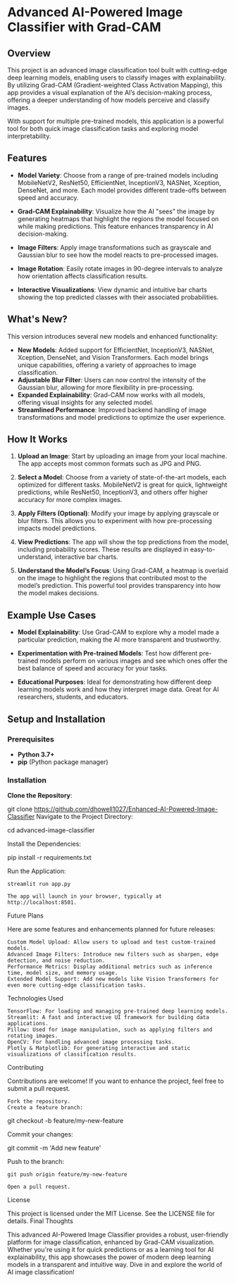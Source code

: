 # Advanced AI-Powered Image Classifier with Grad-CAM

## Overview

This project is an advanced image classification tool built with cutting-edge deep learning models, enabling users to classify images with explainability. By utilizing Grad-CAM (Gradient-weighted Class Activation Mapping), this app provides a visual explanation of the AI’s decision-making process, offering a deeper understanding of how models perceive and classify images.

With support for multiple pre-trained models, this application is a powerful tool for both quick image classification tasks and exploring model interpretability.

## Features

- **Model Variety**: Choose from a range of pre-trained models including MobileNetV2, ResNet50, EfficientNet, InceptionV3, NASNet, Xception, DenseNet, and more. Each model provides different trade-offs between speed and accuracy.
  
- **Grad-CAM Explainability**: Visualize how the AI "sees" the image by generating heatmaps that highlight the regions the model focused on while making predictions. This feature enhances transparency in AI decision-making.

- **Image Filters**: Apply image transformations such as grayscale and Gaussian blur to see how the model reacts to pre-processed images.

- **Image Rotation**: Easily rotate images in 90-degree intervals to analyze how orientation affects classification results.

- **Interactive Visualizations**: View dynamic and intuitive bar charts showing the top predicted classes with their associated probabilities.

## What's New?

This version introduces several new models and enhanced functionality:
- **New Models**: Added support for EfficientNet, InceptionV3, NASNet, Xception, DenseNet, and Vision Transformers. Each model brings unique capabilities, offering a variety of approaches to image classification.
- **Adjustable Blur Filter**: Users can now control the intensity of the Gaussian blur, allowing for more flexibility in pre-processing.
- **Expanded Explainability**: Grad-CAM now works with all models, offering visual insights for any selected model.
- **Streamlined Performance**: Improved backend handling of image transformations and model predictions to optimize the user experience.

## How It Works

1. **Upload an Image**: Start by uploading an image from your local machine. The app accepts most common formats such as JPG and PNG.
   
2. **Select a Model**: Choose from a variety of state-of-the-art models, each optimized for different tasks. MobileNetV2 is great for quick, lightweight predictions, while ResNet50, InceptionV3, and others offer higher accuracy for more complex images.

3. **Apply Filters (Optional)**: Modify your image by applying grayscale or blur filters. This allows you to experiment with how pre-processing impacts model predictions.

4. **View Predictions**: The app will show the top predictions from the model, including probability scores. These results are displayed in easy-to-understand, interactive bar charts.

5. **Understand the Model’s Focus**: Using Grad-CAM, a heatmap is overlaid on the image to highlight the regions that contributed most to the model’s prediction. This powerful tool provides transparency into how the model makes decisions.

## Example Use Cases

- **Model Explainability**: Use Grad-CAM to explore why a model made a particular prediction, making the AI more transparent and trustworthy.
  
- **Experimentation with Pre-trained Models**: Test how different pre-trained models perform on various images and see which ones offer the best balance of speed and accuracy for your tasks.

- **Educational Purposes**: Ideal for demonstrating how different deep learning models work and how they interpret image data. Great for AI researchers, students, and educators.

## Setup and Installation

### Prerequisites

- **Python 3.7+**
- **pip** (Python package manager)

### Installation

**Clone the Repository**:

   git clone https://github.com/dhowell1027/Enhanced-AI-Powered-Image-Classifier
Navigate to the Project Directory:

cd advanced-image-classifier

Install the Dependencies:

pip install -r requirements.txt

Run the Application:

    streamlit run app.py

    The app will launch in your browser, typically at http://localhost:8501.

Future Plans

Here are some features and enhancements planned for future releases:

    Custom Model Upload: Allow users to upload and test custom-trained models.
    Advanced Image Filters: Introduce new filters such as sharpen, edge detection, and noise reduction.
    Performance Metrics: Display additional metrics such as inference time, model size, and memory usage.
    Extended Model Support: Add new models like Vision Transformers for even more cutting-edge classification tasks.

Technologies Used

    TensorFlow: For loading and managing pre-trained deep learning models.
    Streamlit: A fast and interactive UI framework for building data applications.
    Pillow: Used for image manipulation, such as applying filters and rotating images.
    OpenCV: For handling advanced image processing tasks.
    Plotly & Matplotlib: For generating interactive and static visualizations of classification results.

Contributing

Contributions are welcome! If you want to enhance the project, feel free to submit a pull request.

    Fork the repository.
    Create a feature branch:

git checkout -b feature/my-new-feature

Commit your changes:

git commit -m 'Add new feature'

Push to the branch:

    git push origin feature/my-new-feature

    Open a pull request.

License

This project is licensed under the MIT License. See the LICENSE file for details.
Final Thoughts

This advanced AI-Powered Image Classifier provides a robust, user-friendly platform for image classification, enhanced by Grad-CAM visualization. Whether you're using it for quick predictions or as a learning tool for AI explainability, this app showcases the power of modern deep learning models in a transparent and intuitive way. Dive in and explore the world of AI image classification!